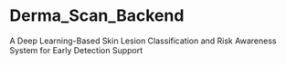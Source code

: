 # Derma_Scan_Backend
  A Deep Learning-Based Skin Lesion Classification and Risk Awareness System for Early Detection Support

